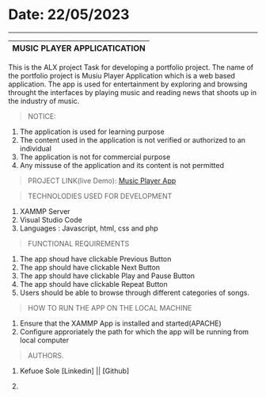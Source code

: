 # Date: 22/05/2023
------------------------------------------------------------------------
MUSIC PLAYER APPLICATICATION                                            |
------------------------------------------------------------------------|
This is the ALX project Task for developing a portfolio project. The name of the portfolio project is Musiu Player Application which is a web based application.
The app is used for entertainment by exploring and browsing throught the interfaces by playing music and reading news that shoots up in the industry of music. 

> NOTICE:
  1. The application is used for learning purpose
  2. The content used in the application is not verified or authorized to an individual
  3. The application is not for commercial purpose
  4. Any missuse of the application and its content is not permitted

> PROJECT LINK(live Demo): [Music Player App](https://solesinnovationhub.infinityfreeapp.com/sw-projects/webapps/music-player-app/index.php)

> TECHNOLODIES USED FOR DEVELOPMENT
 1. XAMMP Server
 2. Visual Studio Code
 3. Languages : Javascript, html, css and php

> FUNCTIONAL REQUIREMENTS
 1) The app shoud have clickable Previous Button
 2) The app should have clickable Next Button
 3) The app should have clickable Play and Pause Button
 4) The app should have clickable Repeat Button
 5) Users should be able to browse through different categories of songs.

> HOW TO RUN THE APP ON THE LOCAL MACHINE
  1. Ensure that the XAMMP App is installed and started(APACHE)
  2. Configure approriately the path for which the app will be running from local computer

> AUTHORS.
  1. Kefuoe Sole [Linkedin] || [Github]

  5. 


